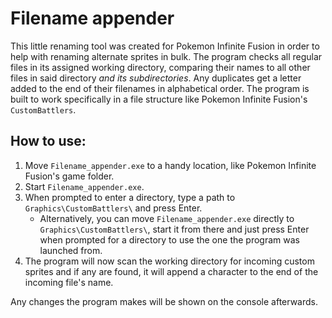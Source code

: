 # Filename appender
This little renaming tool was created for Pokemon Infinite Fusion in order to help with renaming alternate sprites in bulk.
The program checks all regular files in its assigned working directory, comparing their names to all other files in said directory *and its subdirectories*.
Any duplicates get a letter added to the end of their filenames in alphabetical order.
The program is built to work specifically in a file structure like Pokemon Infinite Fusion's `CustomBattlers`.

## How to use:
1. Move `Filename_appender.exe` to a handy location, like Pokemon Infinite Fusion's game folder.
1. Start `Filename_appender.exe`.
1. When prompted to enter a directory, type a path to `Graphics\CustomBattlers\` and press Enter.
    - Alternatively, you can move `Filename_appender.exe` directly to `Graphics\CustomBattlers\`, start it from there and just press Enter when prompted for a directory to use the one the program was launched from.
1. The program will now scan the working directory for incoming custom sprites and if any are found, it will append a character to the end of the incoming file's name.

Any changes the program makes will be shown on the console afterwards.
